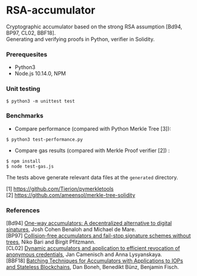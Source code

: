 # RSA-accumulator

Cryptographic accumulator based on the strong RSA assumption [Bd94, BP97, CL02, BBF18].<br>
Generating and verifying proofs in Python, verifier in Solidity.<br>

### Prerequesites

* Python3 
* Node.js 10.14.0, NPM

### Unit testing

`$ python3 -m unittest test`

### Benchmarks

* Compare performance (compared with Python Merkle Tree [3]):
```
$ python3 test-performance.py
```

* Compare gas results (compared with Merkle Proof verifier [2]) :
```
$ npm install
$ node test-gas.js
```

The tests above generate relevant data files at the `generated` directory.

[1] https://github.com/Tierion/pymerkletools <br> 
[2] https://github.com/ameensol/merkle-tree-solidity

### References

[Bd94] [One-way accumulators: A decentralized
alternative to digital sinatures](https://link.springer.com/content/pdf/10.1007/3-540-48285-7_24.pdf), Josh Cohen Benaloh and Michael de Mare.<br> 
[BP97] [Collision-free accumulators and fail-stop signature
schemes without trees](https://link.springer.com/content/pdf/10.1007/3-540-69053-0_33.pdf), Niko Bari and Birgit Pfitzmann. <br>
[CL02] [Dynamic accumulators and application to
efficient revocation of anonymous credentials](https://link.springer.com/content/pdf/10.1007/3-540-45708-9_5.pdf), Jan Camenisch and Anna Lysyanskaya. <br>
[BBF18] [Batching Techniques for Accumulators with Applications to IOPs and Stateless Blockchains](https://eprint.iacr.org/2018/1188.pdf), Dan Boneh, Benedikt Bünz, Benjamin Fisch.<br>
